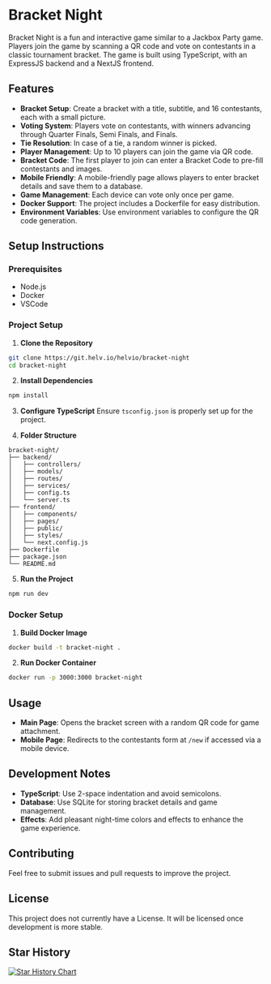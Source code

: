 # Bracket Night

Bracket Night is a fun and interactive game similar to a Jackbox Party game. Players join the game by scanning a QR code and vote on contestants in a classic tournament bracket. The game is built using TypeScript, with an ExpressJS backend and a NextJS frontend. 

## Features

- **Bracket Setup**: Create a bracket with a title, subtitle, and 16 contestants, each with a small picture.
- **Voting System**: Players vote on contestants, with winners advancing through Quarter Finals, Semi Finals, and Finals.
- **Tie Resolution**: In case of a tie, a random winner is picked.
- **Player Management**: Up to 10 players can join the game via QR code.
- **Bracket Code**: The first player to join can enter a Bracket Code to pre-fill contestants and images.
- **Mobile Friendly**: A mobile-friendly page allows players to enter bracket details and save them to a database.
- **Game Management**: Each device can vote only once per game.
- **Docker Support**: The project includes a Dockerfile for easy distribution.
- **Environment Variables**: Use environment variables to configure the QR code generation.

## Setup Instructions

### Prerequisites

- Node.js
- Docker
- VSCode

### Project Setup

1. **Clone the Repository**
  ```bash
  git clone https://git.helv.io/helvio/bracket-night
  cd bracket-night
  ```

2. **Install Dependencies**
  ```bash
  npm install
  ```

3. **Configure TypeScript**
  Ensure `tsconfig.json` is properly set up for the project.

4. **Folder Structure**
  ```
  bracket-night/
  ├── backend/
  │   ├── controllers/
  │   ├── models/
  │   ├── routes/
  │   ├── services/
  │   ├── config.ts
  │   └── server.ts
  ├── frontend/
  │   ├── components/
  │   ├── pages/
  │   ├── public/
  │   ├── styles/
  │   └── next.config.js
  ├── Dockerfile
  ├── package.json
  └── README.md
  ```

5. **Run the Project**
  ```bash
  npm run dev
  ```

### Docker Setup

1. **Build Docker Image**
  ```bash
  docker build -t bracket-night .
  ```

2. **Run Docker Container**
  ```bash
  docker run -p 3000:3000 bracket-night
  ```

## Usage

- **Main Page**: Opens the bracket screen with a random QR code for game attachment.
- **Mobile Page**: Redirects to the contestants form at `/new` if accessed via a mobile device.

## Development Notes

- **TypeScript**: Use 2-space indentation and avoid semicolons.
- **Database**: Use SQLite for storing bracket details and game management.
- **Effects**: Add pleasant night-time colors and effects to enhance the game experience.

## Contributing

Feel free to submit issues and pull requests to improve the project.

## License

This project does not currently have a License. It will be licensed once development is more stable.

## Star History

[![Star History Chart](https://api.star-history.com/svg?repos=helv-io/bracket-night&type=Date&theme=dark)](https://www.star-history.com/#helv-io/bracket-night&Date)
